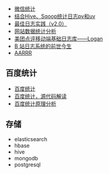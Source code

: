 

+ [微信统计](https://mp.weixin.qq.com/wxopen/appdatacount?action=get_count_page&lang=zh_CN&type=1&token=339434647&lang=zh_CN)
+ [结合Hive、Sqoop统计日志pv和uv](https://www.jianshu.com/p/8b455354a6a8)
+ [最佳日志实践（v2.0）](https://zhuanlan.zhihu.com/p/27363484)
+ [网站数据统计分析](https://my.oschina.net/leejun2005/blog/292709)
+ [美团点评移动端基础日志库——Logan](https://tech.meituan.com/Logan.html)
+ [B 站日志系统的前世今生](https://juejin.im/entry/59e85ff551882578ca2dba3c)
+ [AARRR](https://www.zhihu.com/question/20417905)
## 百度统计
+ [百度统计](https://mtj.baidu.com/web/demo/newuser?appId=468475)
+ [百度统计，源代码解读](http://willless.com/baidu-statistics-source-code-interpretation.html)
+ [百度统计原理分析](https://segmentfault.com/q/1010000002605331)

## 存储
+ elasticsearch
+ hbase
+ hive
+ mongodb
+ postgresql